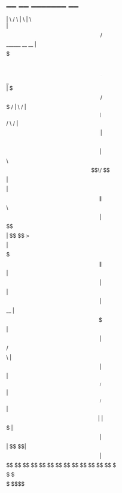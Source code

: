 #  __       __                     _______                        __     
|  \     /  \                   |       \                      |  \    
| $$\   /  $$  ______  __    __ | $$$$$$$\  ______    ______  _| $$_   
| $$$\ /  $$$ /      \|  \  /  \| $$__| $$ /      \  /      \|   $$ \  
| $$$$\  $$$$|  $$$$$$\\$$\/  $$| $$    $$|  $$$$$$\|  $$$$$$\\$$$$$$  
| $$\$$ $$ $$| $$   \$$ >$$  $$ | $$$$$$$\| $$  | $$| $$  | $$ | $$ __ 
| $$ \$$$| $$| $$      /  $$$$\ | $$  | $$| $$__/ $$| $$__/ $$ | $$|  \
| $$  \$ | $$| $$     |  $$ \$$\| $$  | $$ \$$    $$ \$$    $$  \$$  $$
 \$$      \$$ \$$      \$$   \$$ \$$   \$$  \$$$$$$   \$$$$$$    \$$$$ 
                                                                       
                                                                       
                                                                       
                                                                       
                                                                       
                                                                       
                                                                       
                                                                       
                                                                       
                                                                       
                                                                       
                                                                       
                                                                       
                                                                       
                                                                       
